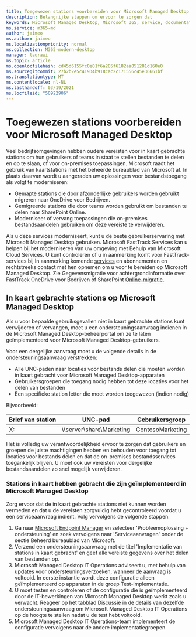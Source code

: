 ```yaml
---
title: Toegewezen stations voorbereiden voor Microsoft Managed Desktop
description: Belangrijke stappen om ervoor te zorgen dat
keywords: Microsoft Managed Desktop, Microsoft 365, service, documentatie
ms.service: m365-md
author: jaimeo
ms.author: jaimeo
ms.localizationpriority: normal
ms.collection: M365-modern-desktop
manager: laurawi
ms.topic: article
ms.openlocfilehash: cd45d6155fc0e01f6a285f6182aa051281d160e0
ms.sourcegitcommit: 27b2b2e5c41934b918cac2c171556c45e36661bf
ms.translationtype: MT
ms.contentlocale: nl-NL
ms.lasthandoff: 03/19/2021
ms.locfileid: "50922906"
---
```

#  <a name="prepare-mapped-drives-for-microsoft-managed-desktop"></a>Toegewezen stations voorbereiden voor Microsoft Managed Desktop

Veel bedrijfsomgevingen hebben oudere vereisten voor in kaart gebrachte stations om hun gebruikers of teams in staat te stellen bestanden te delen en op te slaan, of voor on-premises toepassingen. Microsoft raadt het gebruik van kaartstations met het beheerde bureaublad van Microsoft af. In plaats daarvan wordt u aangeraden uw oplossingen voor bestandstoegang als volgt te moderniseren:
  
- Gemapte stations die door afzonderlijke gebruikers worden gebruikt migreren naar OneDrive voor Bedrijven. 
- Gemigreerde stations die door teams worden gebruikt om bestanden te delen naar SharePoint Online. 
- Moderniseer of vervang toepassingen die on-premises bestandsaandelen gebruiken om deze vereiste te verwijderen.
  
Als u deze services moderniseert, kunt u de beste gebruikerservaring met Microsoft Managed Desktop gebruiken. Microsoft FastTrack Services kan u helpen bij het moderniseren van uw omgeving met Behulp van Microsoft Cloud Services. U kunt controleren of u in aanmerking komt voor FastTrack-services bij In aanmerking komende [services](/fasttrack/m365-eligible-services-and-plans) en abonnementen en rechtstreeks contact met hen opnemen om u voor te bereiden op Microsoft Managed Desktop. Zie Gegevensmigratie voor achtergrondinformatie over FastTrack OneDrive voor Bedrijven of SharePoint [Online-migratie.](/fasttrack/o365-data-migration)

## <a name="mapped-drives-on-microsoft-managed-desktop"></a>In kaart gebrachte stations op Microsoft Managed Desktop
 
Als u voor bepaalde gebruiksgevallen niet in kaart gebrachte stations kunt verwijderen of vervangen, moet u een ondersteuningsaanvraag indienen in de Microsoft Managed Desktop-beheerportal om ze te laten geïmplementeerd voor Microsoft Managed Desktop-gebruikers.
    
Voor een dergelijke aanvraag moet u de volgende details in de ondersteuningsaanvraag verstrekken: 

- Alle UNC-paden naar locaties voor bestands delen die moeten worden in kaart gebracht voor Microsoft Managed Desktop-apparaten 
- Gebruikersgroepen die toegang nodig hebben tot deze locaties voor het delen van bestanden 
- Een specifieke station letter die moet worden toegewezen (indien nodig)

Bijvoorbeeld:

| Brief van station | UNC-pad | Gebruikersgroep |
|--------------|----------|------------|
| X:  | \\\server\share\Marketing | ContosoMarketing |

Het is volledig uw verantwoordelijkheid ervoor te zorgen dat gebruikers en groepen de juiste machtigingen hebben en behouden voor toegang tot locaties voor bestands delen en dat de on-premises bestandsservices toegankelijk blijven. U moet ook uw vereisten voor dergelijke bestandsaandelen zo snel mogelijk verwijderen.

### <a name="to-have-mapped-drives-deployed-in-microsoft-managed-desktop"></a>Stations in kaart hebben gebracht die zijn geïmplementeerd in Microsoft Managed Desktop
 
Zorg ervoor dat de in kaart gebrachte stations niet kunnen worden vermeden en dat u de vereisten zorgvuldig hebt gecontroleerd voordat u een serviceaanvraag indient. Volg vervolgens de volgende stappen:

1. Ga naar [Microsoft Endpoint Manager](https://endpoint.microsoft.com/) en selecteer 'Probleemoplossing + ondersteuning' en zoek vervolgens naar 'Serviceaanvragen' onder de sectie Beheerd bureaublad van Microsoft.  
2. Verzend een ondersteuningsaanvraag met de titel 'Implementatie van stations in kaart gebracht' en geef alle vereiste gegevens over het delen van bestanden op.  
3. Microsoft Managed Desktop IT Operations adviseert u, met behulp van updates voor ondersteuningsverzoeken, wanneer de aanvraag is voltooid. In eerste instantie wordt deze configuratie alleen geïmplementeerd op apparaten in de groep Test-implementatie.  
4. U moet testen en controleren of de configuratie die is geïmplementeerd door de IT-bewerkingen van Microsoft Managed Desktop werkt zoals u verwacht. Reageer op het tabblad Discussie in de details van dezelfde ondersteuningsaanvraag om Microsoft Managed Desktop IT Operations op de hoogte te stellen nadat u de test hebt voltooid.  
5. Microsoft Managed Desktop IT Operations-team implementeert de configuratie vervolgens naar de andere implementatiegroepen.